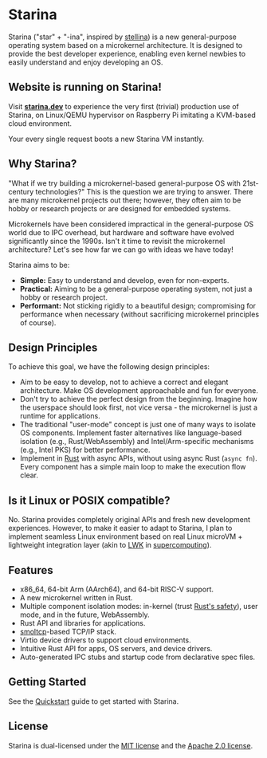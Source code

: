# Starina

Starina ("star" + "-ina", inspired by [stellina](https://en.wiktionary.org/wiki/stellina)) is a new general-purpose operating system based on a microkernel architecture. It is designed to provide the best developer experience, enabling even kernel newbies to easily understand and enjoy developing an OS.

## Website is running on Starina!

Visit **[starina.dev](https://starina.dev)** to experience the very first (trivial) production use of Starina, on Linux/QEMU hypervisor on Raspberry Pi imitating a KVM-based cloud environment.

Your every single request boots a new Starina VM instantly.

## Why Starina?

"What if we try building a microkernel-based general-purpose OS with 21st-century technologies?" This is the question we are trying to answer. There are many microkernel projects out there; however, they often aim to be hobby or research projects or are designed for embedded systems.

Microkernels have been considered impractical in the general-purpose OS world due to IPC overhead, but hardware and software have evolved significantly since the 1990s. Isn't it time to revisit the microkernel architecture? Let's see how far we can go with ideas we have today!

Starina aims to be:

- **Simple:** Easy to understand and develop, even for non-experts.
- **Practical:** Aiming to be a general-purpose operating system, not just a hobby or research project.
- **Performant:** Not sticking rigidly to a beautiful design; compromising for performance when necessary (without sacrificing microkernel principles of course).

## Design Principles

To achieve this goal, we have the following design principles:

- Aim to be easy to develop, not to achieve a correct and elegant architecture. Make OS development approachable and fun for everyone.
- Don't try to achieve the perfect design from the beginning. Imagine how the userspace should look first, not vice versa - the microkernel is just a runtime for applications.
- The traditional "user-mode" concept is just one of many ways to isolate OS components. Implement faster alternatives like language-based isolation (e.g., Rust/WebAssembly) and Intel/Arm-specific mechanisms (e.g., Intel PKS) for better performance.
- Implement in [Rust](https://www.rust-lang.org/) with async APIs, without using async Rust (`async fn`). Every component has a simple main loop to make the execution flow clear.

## Is it Linux or POSIX compatible?

No. Starina provides completely original APIs and fresh new development experiences. However, to make it easier to adapt to Starina, I plan to implement seamless Linux environment based on real Linux microVM + lightweight integration layer (akin to [LWK](https://en.wikipedia.org/wiki/Lightweight_kernel_operating_system) in [supercomputing](https://link.springer.com/book/10.1007/978-981-13-6624-6)).

## Features

- x86_64, 64-bit Arm (AArch64), and 64-bit RISC-V support.
- A new microkernel written in Rust.
- Multiple component isolation modes: in-kernel (trust [Rust's safety](https://doc.rust-lang.org/nomicon/meet-safe-and-unsafe.html)), user mode, and in the future, WebAssembly.
- Rust API and libraries for applications.
- [smoltcp](https://github.com/smoltcp-rs/smoltcp)-based TCP/IP stack.
- Virtio device drivers to support cloud environments.
- Intuitive Rust API for apps, OS servers, and device drivers.
- Auto-generated IPC stubs and startup code from declarative spec files.

## Getting Started

See the [Quickstart](docs/quickstart.md) guide to get started with Starina.

## License

Starina is dual-licensed under the [MIT license](https://opensource.org/license/mit) and the [Apache 2.0 license](https://opensource.org/license/apache-2-0).
